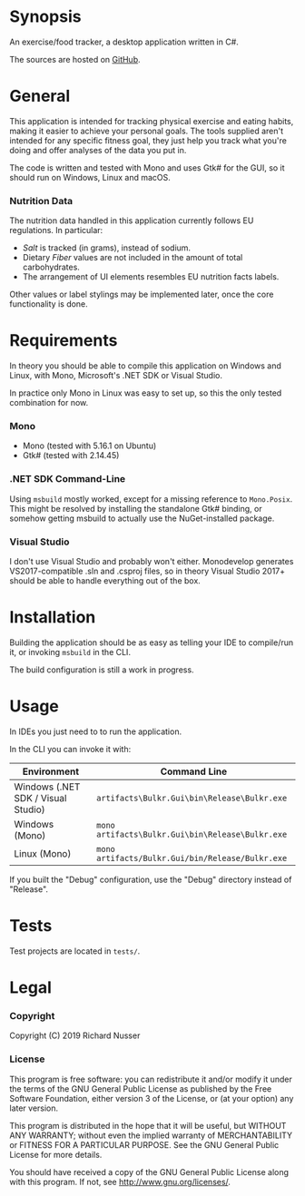 # Synopsis

An exercise/food tracker, a desktop application written in C#.

The sources are hosted on [GitHub](https://github.com/rinusser/Bulkr).


# General

This application is intended for tracking physical exercise and eating habits, making it easier to achieve your personal
goals. The tools supplied aren't intended for any specific fitness goal, they just help you track what you're doing and
offer analyses of the data you put in.

The code is written and tested with Mono and uses Gtk# for the GUI, so it should run on Windows, Linux and macOS.

### Nutrition Data

The nutrition data handled in this application currently follows EU regulations. In particular:
* *Salt* is tracked (in grams), instead of sodium.
* Dietary *Fiber* values are not included in the amount of total carbohydrates.
* The arrangement of UI elements resembles EU nutrition facts labels.

Other values or label stylings may be implemented later, once the core functionality is done.


# Requirements

In theory you should be able to compile this application on Windows and Linux, with Mono, Microsoft's .NET SDK or Visual Studio.

In practice only Mono in Linux was easy to set up, so this the only tested combination for now.

### Mono

* Mono (tested with 5.16.1 on Ubuntu)
* Gtk# (tested with 2.14.45)

### .NET SDK Command-Line

Using `msbuild` mostly worked, except for a missing reference to `Mono.Posix`. This might be resolved by installing the
standalone Gtk# binding, or somehow getting msbuild to actually use the NuGet-installed package.

### Visual Studio

I don't use Visual Studio and probably won't either. Monodevelop generates VS2017-compatible .sln and .csproj files,
so in theory Visual Studio 2017+ should be able to handle everything out of the box.


# Installation

Building the application should be as easy as telling your IDE to compile/run it, or invoking `msbuild` in the CLI.

The build configuration is still a work in progress.


# Usage

In IDEs you just need to to run the application.

In the CLI you can invoke it with:

| Environment                        | Command Line                                     |
| ---------------------------------- | ------------------------------------------------ |
| Windows (.NET SDK / Visual Studio) | `artifacts\Bulkr.Gui\bin\Release\Bulkr.exe`      |
| Windows (Mono)                     | `mono artifacts\Bulkr.Gui\bin\Release\Bulkr.exe` |
| Linux (Mono)                       | `mono artifacts/Bulkr.Gui/bin/Release/Bulkr.exe` |

If you built the "Debug" configuration, use the "Debug" directory instead of "Release".


# Tests

Test projects are located in `tests/`.


# Legal

### Copyright

Copyright (C) 2019 Richard Nusser

### License

This program is free software: you can redistribute it and/or modify
it under the terms of the GNU General Public License as published by
the Free Software Foundation, either version 3 of the License, or
(at your option) any later version.

This program is distributed in the hope that it will be useful,
but WITHOUT ANY WARRANTY; without even the implied warranty of
MERCHANTABILITY or FITNESS FOR A PARTICULAR PURPOSE.  See the
GNU General Public License for more details.

You should have received a copy of the GNU General Public License
along with this program. If not, see <http://www.gnu.org/licenses/>.

